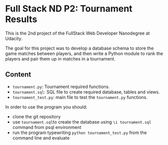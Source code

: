 # Full Stack ND P2: Tournament Results

This is the 2nd project of the FullStack Web Developer Nanodegree at Udacity.

The goal for this project was to develop a database schema to store the game matches between players, and then write a Python module to rank the players and pair them up in matches in a tournament.

## Content

- `tournament.py`: Tournament required functions.
- `tournament.sql`: SQL file to create required database, tables and views.
- `tournament_test.py`: main file to test the `tournament.py` functions.

In order to use the program you should:
- clone the git repository
- use `tournament.sql`to create the database using `\i tournament.sql` command from psql environment
- run the program typewriting `python tournament_test.py` from the command line and evaluate